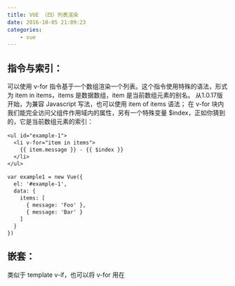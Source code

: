 ```yaml
---
title: VUE （四）列表渲染
date: 2016-10-05 21:09:23
categories:
    - vue
---
```


## 指令与索引：
可以使用 v-for 指令基于一个数组渲染一个列表。这个指令使用特殊的语法，形式为 item in items，items 是数据数组，item 是当前数组元素的别名。
从1.0.17版开始，为兼容 Javascript 写法，也可以使用 item of items 语法；
在 v-for 块内我们能完全访问父组件作用域内的属性，另有一个特殊变量 $index，正如你猜到的，它是当前数组元素的索引：
```
<ul id="example-1">
  <li v-for="item in items">
    {{ item.message }} - {{ $index }}
  </li>
</ul>
```
```
var example1 = new Vue({
  el: '#example-1',
  data: {
    items: [
      { message: 'Foo' },
      { message: 'Bar' }
    ]
  }
})
```

<!-- more -->

## 嵌套：
类似于 template v-if，也可以将 v-for 用在 <template> 标签上，以渲染一个包含多个元素的块。
```
<ul>
  <template v-for="item in items">
    <li>{{ item.msg }}</li>
    <li class="divider"></li>
  </template>
</ul>
```

## 对象属性：
除了 $index 之外，作用域内还可以访问另外一个特殊变量 $key。
在遍历对象时，是按 Object.keys() 的结果遍历，但是不能保证它的结果在不同的 JavaScript 引擎下是一致的。
```
<ul id="repeat-object" class="demo">
  <li v-for="value in object">
    {{ $key }} : {{ value }}
  </li>
</ul>
```
```
new Vue({
  el: '#repeat-object',
  data: {
    object: {
      FirstName: 'John',
      LastName: 'Doe',
      Age: 30
    }
  }
})
```

## 值域：
v-for 也可以接收一个整数，此时它将重复模板数次。
```
<div>
  <span v-for="n in 10”>{{ n }} </span>
</div>
```

## 检测：
<img src="/images/vcheck.png"  />
受ES5限制，vue不能监测到数据元素的或对象属性的添加或者删除。所以Vue.js 包装了被观察数组的变异方法，故它们能触发视图更新。被包装的方法有：

### 变异方法：

- push()
- pop()
- shift()
- unshift()
- splice()
- sort()
- reverse()

### 非变异方法
不会修改原始数组而是返回一个新数组：

- concat()
- slice()
- filter()

#### 重新赋值
在使用非变异方法时，可以直接用新数组替换旧数组：
```
example1.items = example1.items.filter(function (item) {
  return item.message.match(/Foo/)
})
```

## 对象扩充方法:
因为 JavaScript 的限制，Vue.js 不能检测到下面数组变化：
直接用索引设置元素，如 vm.items[0] = {}；
修改数据的长度，如 vm.items.length = 0。
所以，Vue.js 扩展了观察数组：
- $set           添加数据
- $remove    删除数据
```
example1.items.$set(0, { childMsg: 'Changed!'})
this.items.$remove(item)
```

## track-by：
当对数组重新赋值时，如果不加特殊设置，vue会重新渲染所有列表上的DOM元素。
为了提升性能，所以提供了track-by属性，对v-for指令的元素设置这个属性，可以提示vue在什么情况下可以复用已有的DOM元素。
使用 track-by 可以增加复用，提升数据变动时的渲染性能；
可以 track-by 数组中的唯一键值来指示当键值一致时复用使用域和 DOM 元素；
若数组没有唯一键值，可以使用 track-by="$index" 指示 v-for 指令进行原位更新模式，该模式也可用于处理数组中的重复值。
http://cn.vuejs.org/guide/list.html#track-by